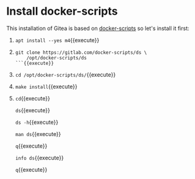 # Install docker-scripts

This installation of Gitea is based on
[docker-scripts](https://gitlab.com/docker-scripts/ds) so let's
install it first:

1. `apt install --yes m4`{{execute}}

2. ```
   git clone https://gitlab.com/docker-scripts/ds \
       /opt/docker-scripts/ds
   ```{{execute}}

3. `cd /opt/docker-scripts/ds/`{{execute}}

4. `make install`{{execute}}

5. `cd`{{execute}}

   `ds`{{execute}}

   `ds -h`{{execute}}
   
   `man ds`{{execute}}
   
   `q`{{execute}}
   
   `info ds`{{execute}}
   
   `q`{{execute}}
